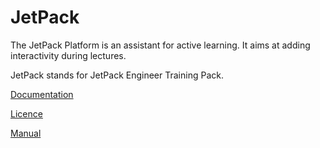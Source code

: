 JetPack
============

The JetPack Platform is an assistant for active learning. It aims at adding interactivity during lectures.

JetPack stands for JetPack Engineer Training Pack.

[Documentation](/docs)

[Licence](LICENSE)

[Manual](/docs/man.md)